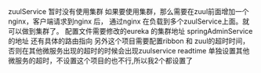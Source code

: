 zuulService 暂时没有使用集群
如果要使用集群，那么需要在zuul前面增加一个nginx，客户端请求到nginx 后， 通过nginx 在负载到多个zuulService上面。就可以做到集群了。
配置文件需要修改的eureka 的集群地址
springAdminService的地址
还有具体的路由指向
另外这个项目需要配置ribbon 和 zuul的超时时间，否则在其他微服务出现的超时的时候会出现zuulservice readtime
单独设置其他微服务的超时，不设置这个项目的也不行,所以我2个都设置了  
